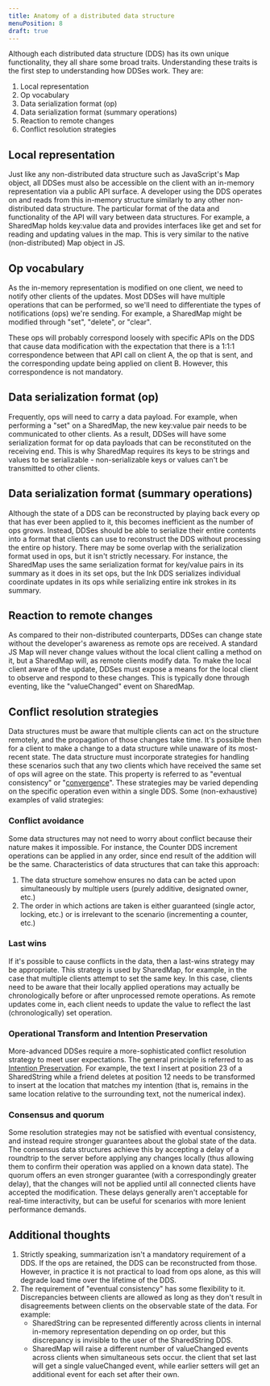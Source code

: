 ```yaml
---
title: Anatomy of a distributed data structure
menuPosition: 8
draft: true
---
```


Although each distributed data structure (DDS) has its own unique functionality, they all share some broad traits.
Understanding these traits is the first step to understanding how DDSes work.  They are:

1. Local representation
1. Op vocabulary
1. Data serialization format (op)
1. Data serialization format (summary operations)
1. Reaction to remote changes
1. Conflict resolution strategies

## Local representation

Just like any non-distributed data structure such as JavaScript's Map object, all DDSes must also be accessible on the
client with an in-memory representation via a public API surface. A developer using the DDS operates on and reads from
this in-memory structure similarly to any other non-distributed data structure. The particular format of the data and
functionality of the API will vary between data structures. For example, a SharedMap holds key:value data and provides
interfaces like get and set for reading and updating values in the map. This is very similar to the native
(non-distributed) Map object in JS.

## Op vocabulary

As the in-memory representation is modified on one client, we need to notify other clients of the updates. Most DDSes
will have multiple operations that can be performed, so we'll need to differentiate the types of notifications (ops)
we're sending. For example, a SharedMap might be modified through "set", "delete", or "clear".

These ops will probably correspond loosely with specific APIs on the DDS that cause data modification with the
expectation that there is a 1:1:1 correspondence between that API call on client A, the op that is sent, and the
corresponding update being applied on client B. However, this correspondence is not mandatory.

## Data serialization format (op)

Frequently, ops will need to carry a data payload. For example, when performing a "set" on a SharedMap, the new
key:value pair needs to be communicated to other clients. As a result, DDSes will have some serialization format for op
data payloads that can be reconstituted on the receiving end. This is why SharedMap requires its keys to be strings and
values to be serializable - non-serializable keys or values can't be transmitted to other clients.

## Data serialization format (summary operations)

Although the state of a DDS can be reconstructed by playing back every op that has ever been applied to it, this becomes
inefficient as the number of ops grows. Instead, DDSes should be able to serialize their entire contents into
a format that clients can use to reconstruct the DDS without processing the entire op history. There may be some overlap
with the serialization format used in ops, but it isn't strictly necessary. For instance, the SharedMap uses the same
serialization format for key/value pairs in its summary as it does in its set ops, but the Ink DDS serializes individual
coordinate updates in its ops while serializing entire ink strokes in its summary.

## Reaction to remote changes

As compared to their non-distributed counterparts, DDSes can change state without the developer's awareness as remote
ops are received. A standard JS Map will never change values without the local client calling a method on it, but a
SharedMap will, as remote clients modify data. To make the local client aware of the update, DDSes must expose a means
for the local client to observe and respond to these changes. This is typically done through eventing, like the
"valueChanged" event on SharedMap.

## Conflict resolution strategies

Data structures must be aware that multiple clients can act on the structure remotely, and the propagation of those
changes take time. It's possible then for a client to make a change to a data structure while unaware of its most-recent
state. The data structure must incorporate strategies for handling these scenarios such that any two clients which have
received the same set of ops will agree on the state. This property is referred to as "eventual consistency" or
"[convergence](https://en.wikipedia.org/wiki/Operational_transformation#The_CC_model)". These strategies may be varied
depending on the specific operation even within a single DDS. Some (non-exhaustive) examples of valid strategies:

### Conflict avoidance

Some data structures may not need to worry about conflict because their nature makes it impossible. For instance, the
Counter DDS increment operations can be applied in any order, since end result of the addition will be the same.
Characteristics of data structures that can take this approach:

1. The data structure somehow ensures no data can be acted upon simultaneously by multiple users (purely additive,
   designated owner, etc.)
1. The order in which actions are taken is either guaranteed (single actor, locking, etc.) or is irrelevant to the
   scenario (incrementing a counter, etc.)

### Last wins

If it's possible to cause conflicts in the data, then a last-wins strategy may be appropriate. This strategy is used by
SharedMap, for example, in the case that multiple clients attempt to set the same key. In this case, clients need to be
aware that their locally applied operations may actually be chronologically before or after unprocessed remote
operations. As remote updates come in, each client needs to update the value to reflect the last (chronologically) set
operation.

### Operational Transform and Intention Preservation

More-advanced DDSes require a more-sophisticated conflict resolution strategy to meet user expectations. The general
principle is referred to as [Intention
Preservation](https://en.wikipedia.org/wiki/Operational_transformation#The_CCI_model). For example, the text I insert at
position 23 of a SharedString while a friend deletes at position 12 needs to be transformed to insert at the location
that matches my intention (that is, remains in the same location relative to the surrounding text, not the numerical
index).

### Consensus and quorum

Some resolution strategies may not be satisfied with eventual consistency, and instead require stronger guarantees
about the global state of the data.  The consensus data structures achieve this by accepting a delay of a roundtrip
to the server before applying any changes locally (thus allowing them to confirm their operation was applied on a
known data state).  The quorum offers an even stronger guarantee (with a correspondingly greater delay), that the
changes will not be applied until all connected clients have accepted the modification.  These delays generally aren't
acceptable for real-time interactivity, but can be useful for scenarios with more lenient performance demands.

## Additional thoughts

1. Strictly speaking, summarization isn't a mandatory requirement of a DDS. If the ops are retained, the DDS can
   be reconstructed from those. However, in practice it is not practical to load from ops alone, as this will
   degrade load time over the lifetime of the DDS.
1. The requirement of "eventual consistency" has some flexibility to it.  Discrepancies between clients are allowed as
   long as they don't result in disagreements between clients on the observable state of the data. For example:
   - SharedString can be represented differently across clients in internal in-memory representation depending on op
     order, but this discrepancy is invisible to the user of the SharedString DDS.
   - SharedMap will raise a different number of valueChanged events across clients when simultaneous sets occur. the
     client that set last will get a single valueChanged event, while earlier setters will get an additional event for
     each set after their own.
